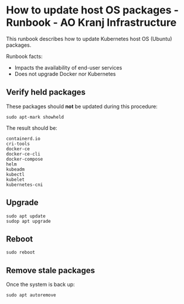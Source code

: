 # How to update host OS packages - Runbook - AO Kranj Infrastructure

This runbook describes how to update Kubernetes host OS (Ubuntu) packages.

Runbook facts:
* Impacts the availability of end-user services
* Does not upgrade Docker nor Kubernetes



## Verify held packages

These packages should **not** be updated during this procedure:
```
sudo apt-mark showheld
```

The result should be:
```
containerd.io
cri-tools
docker-ce
docker-ce-cli
docker-compose
helm
kubeadm
kubectl
kubelet
kubernetes-cni
```



## Upgrade

```shell
sudo apt update
sudop apt upgrade
```



## Reboot

```
sudo reboot
```



## Remove stale packages

Once the system is back up:
```
sudo apt autoremove
```
